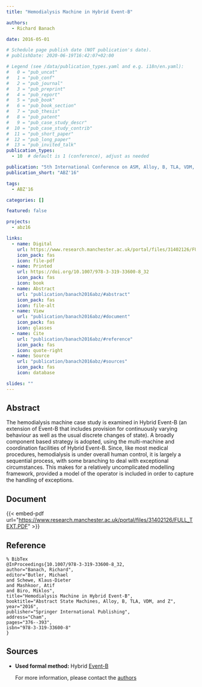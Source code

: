 ```yaml
---
title: "Hemodialysis Machine in Hybrid Event-B"

authors:
  - Richard Banach

date: 2016-05-01

# Schedule page publish date (NOT publication's date).
# publishDate: 2020-06-19T16:42:07+02:00

# Legend (see /data/publication_types.yaml and e.g. i18n/en.yaml): 
#   0 = "pub_uncat"
#   1 = "pub_conf"
#   2 = "pub_journal"
#   3 = "pub_preprint"
#   4 = "pub_report"
#   5 = "pub_book"
#   6 = "pub_book_section"
#   7 = "pub_thesis"
#   8 = "pub_patent"
#   9 = "pub_case_study_descr"
#  10 = "pub_case_study_contrib"
#  11 = "pub_short_paper"
#  12 = "pub_long_paper"
#  13 = "pub_invited_talk"
publication_types:
  - 10  # default is 1 (conference), adjust as needed

publication: "5th International Conference on ASM, Alloy, B, TLA, VDM, and Z (ABZ'16)"
publication_short: "ABZ'16"

tags:
  - ABZ'16

categories: []

featured: false

projects:
  - abz16

links:
  - name: Digital
    url: https://www.research.manchester.ac.uk/portal/files/31402126/FULL_TEXT.PDF
    icon_pack: fas
    icon: file-pdf
  - name: Printed
    url: https://doi.org/10.1007/978-3-319-33600-8_32
    icon_pack: fas
    icon: book
  - name: Abstract
    url: "publication/banach2016abz/#abstract"
    icon_pack: fas
    icon: file-alt
  - name: View
    url: "publication/banach2016abz/#document"
    icon_pack: fas
    icon: glasses
  - name: Cite
    url: "publication/banach2016abz/#reference"
    icon_pack: fas
    icon: quote-right
  - name: Source
    url: "publication/banach2016abz/#sources"
    icon_pack: fas
    icon: database

slides: ""
---
```


## Abstract

The hemodialysis machine case study is examined in Hybrid Event-B (an extension of Event-B that includes provision for continuously varying behaviour as well as the usual discrete changes of state). A broadly component based strategy is adopted, using the multi-machine and coordination facilities of Hybrid Event-B. Since, like most medical procedures, hemodialysis is under overall human control, it is largely a sequential process, with some branching to deal with exceptional circumstances. This makes for a relatively uncomplicated modelling framework, provided a model of the operator is included in order to capture the handling of exceptions.

## Document

{{< embed-pdf url="https://www.research.manchester.ac.uk/portal/files/31402126/FULL_TEXT.PDF" >}}

## Reference

```
% BibTex
@InProceedings{10.1007/978-3-319-33600-8_32,
author="Banach, Richard",
editor="Butler, Michael
and Schewe, Klaus-Dieter
and Mashkoor, Atif
and Biro, Miklos",
title="Hemodialysis Machine in Hybrid Event-B",
booktitle="Abstract State Machines, Alloy, B, TLA, VDM, and Z",
year="2016",
publisher="Springer International Publishing",
address="Cham",
pages="376--393",
isbn="978-3-319-33600-8"
}
```

## Sources

- **Used formal method:**
  Hybrid [Event-B](/method/event-b)

  For more information, please contact the <a href ="mailto:banach@cs.man.ac.uk">authors</a>
